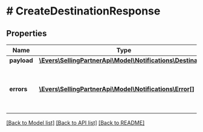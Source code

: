 # # CreateDestinationResponse

## Properties

Name | Type | Description | Notes
------------ | ------------- | ------------- | -------------
**payload** | [**\Evers\SellingPartnerApi\Model\Notifications\Destination**](Destination.md) |  | [optional]
**errors** | [**\Evers\SellingPartnerApi\Model\Notifications\Error[]**](Error.md) | A list of error responses returned when a request is unsuccessful. | [optional]

[[Back to Model list]](../../README.md#models) [[Back to API list]](../../README.md#endpoints) [[Back to README]](../../README.md)
